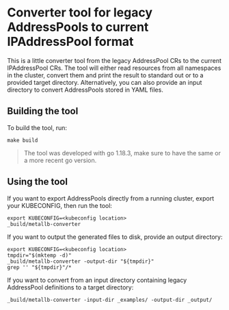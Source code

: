# Converter tool for legacy AddressPools to current IPAddressPool format

This is a little converter tool from the legacy AddressPool CRs to the current IPAddressPool CRs. The tool will either
read resources from all namespaces in the cluster, convert them and print the result to standard out or to a provided
target directory. Alternatively, you can also provide an input directory to convert AddressPools stored in YAML files.

## Building the tool

To build the tool, run:
~~~
make build
~~~
> The tool was developed with go 1.18.3, make sure to have the same or a more recent go version.

## Using the tool

If you want to export AddressPools directly from a running cluster, export your KUBECONFIG, then run the tool:
~~~
export KUBECONFIG=<kubeconfig location>
_build/metallb-converter
~~~

If you want to output the generated files to disk, provide an output directory:
~~~
export KUBECONFIG=<kubeconfig location>
tmpdir="$(mktemp -d)"
_build/metallb-converter -output-dir "${tmpdir}"
grep '' "${tmpdir}"/*
~~~

If you want to convert from an input directory containing legacy AddressPool definitions to a target directory:
~~~
_build/metallb-converter -input-dir _examples/ -output-dir _output/
~~~
